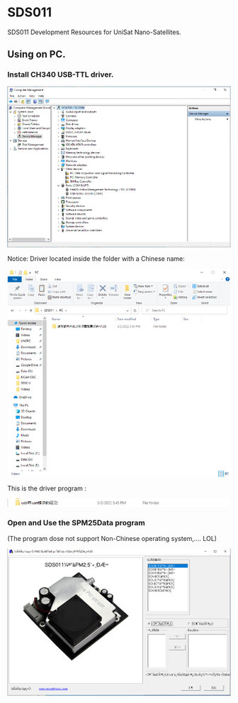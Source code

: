 # SDS011
SDS011 Development Resources for UniSat Nano-Satellites.

## Using on PC.

### Install CH340 USB-TTL driver.

![;](https://raw.githubusercontent.com/azataiot/images/master/PicGo/image-20220302154348419.png)

Notice: Driver located inside the folder with a Chinese name:

![image-20220302154637699](https://raw.githubusercontent.com/azataiot/images/master/PicGo/image-20220302154637699.png)

This is the driver program :

![image-20220302154705409](https://raw.githubusercontent.com/azataiot/images/master/PicGo/image-20220302154705409.png)

### Open and Use the SPM25Data program

(The program dose not support Non-Chinese operating system,…. LOL)

![image-20220302155123923](https://raw.githubusercontent.com/azataiot/images/master/PicGo/image-20220302155123923.png)
